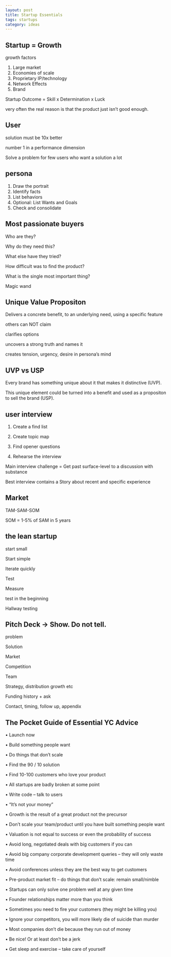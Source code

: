 ```yaml
---
layout: post
title: Startup Essentials
tags: startups
category: ideas 
---
```


## Startup = Growth

growth factors

1. Large market
2. Economies of scale
3. Proprietary IP/technology
4. Network Effects
5. Brand

Startup Outcome = Skill x Determination x Luck

very often the real reason is that the product just isn’t good enough.


## User

solution must be 10x better

number 1 in a performance dimension

Solve a problem
for few users who
want a solution a lot


## persona

1. Draw the portrait
2. Identify facts
3. List behaviors
4. Optional: List Wants and Goals
5. Check and consolidate

## Most passionate buyers

Who are they?

Why do they need this?

What else have they tried?

How difficult was to find the product?

What is the single most important thing?

Magic wand


## Unique Value Propositon
Delivers a concrete benefit,
to an underlying need, using a
specific feature

others can NOT claim

clarifies options

uncovers a strong truth and names it

creates tension, urgency, desire in persona’s mind

## UVP vs USP
Every brand has something
unique about it that makes it
distinctive (UVP). 

This unique
element could be turned into a
benefit and used as a propositon
to sell the brand (USP).

## user interview
1. Create a find list

2. Create topic map

3. Find opener questions

4. Rehearse the interview

Main interview challenge =
Get past surface-level to a
discussion with substance

Best interview
contains a Story
about recent and specific
experience


## Market

TAM-SAM-SOM

SOM = 1-5% of SAM in 5 years


## the lean startup

start small

Start simple 

Iterate quickly 

Test 

Measure 

test in the beginning

Hallway testing 


## Pitch Deck -> Show. Do not tell.
problem 

Solution 

Market 

Competition

Team 

Strategy, distribution growth etc 

Funding history + ask 

Contact, timing, follow up, appendix 


## The Pocket Guide of Essential YC Advice


• Launch now

• Build something people want

• Do things that don’t scale

• Find the 90 / 10 solution

• Find 10-100 customers who love your product

• All startups are badly broken at some point

• Write code – talk to users

• “It’s not your money”

• Growth is the result of a great product not the precursor

• Don’t scale your team/product until you have built something people want

• Valuation is not equal to success or even the probability of success

• Avoid long, negotiated deals with big customers if you can

• Avoid big company corporate development queries – they will only waste time

• Avoid conferences unless they are the best way to get customers

• Pre-product market fit – do things that don’t scale: remain small/nimble

• Startups can only solve one problem well at any given time

• Founder relationships matter more than you think

• Sometimes you need to fire your customers (they might be killing you)

• Ignore your competitors, you will more likely die of suicide than murder

• Most companies don’t die because they run out of money

• Be nice! Or at least don’t be a jerk

• Get sleep and exercise – take care of yourself




